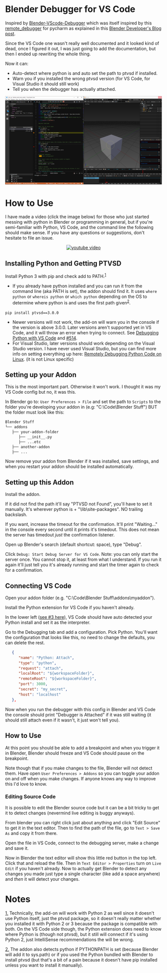 # Blender Debugger for VS Code

Inspired by [Blender-VScode-Debugger](https://github.com/Barbarbarbarian/Blender-VScode-Debugger) which was itself inspired by this [remote_debugger](https://github.com/sybrenstuvel/random-blender-addons/blob/master/remote_debugger.py) for pycharm as explained in this [Blender Developer's Blog post](https://code.blender.org/2015/10/debugging-python-code-with-pycharm/). 


Since the VS Code one wasn't really well documented and it looked kind of dead, once I figured it out, I was just going to add the documentation, but then I ended up rewriting the whole thing.

Now it can:

- Auto-detect where python is and auto set the path to ptvsd if installed.
- Warn you if you installed the wrong ptvsd version (for VS Code, for Visual Studio it should still work)
- Tell you when the debugger has actually attached.

![Image Showing VS Code side by side with Blender paused at a breakpoint. In the console, a "Debugger is Attached" Statement is printed.](./Example.png)

# How to Use

I have made a video (click the image below) for those who just started messing with python in Blender or programming in general, but if you're semi-familiar with Python, VS Code, and the command line the following should make sense. If you have any questions or suggestions, don't hesitate to file an issue.

<p align="center" style="position:relative;">
   <a href="https://www.youtube.com/watch?v=UVDf2VSmRvk" title="Click to go to Video">
      <img alt="youtube video" src="https://img.youtube.com/vi/UVDf2VSmRvk/maxresdefault.jpg" height="300" style="margin:0 auto;" />
   </a>
</p>


## Installing Python and Getting PTVSD

Install Python 3 with pip and check add to PATH.<sup id="n1">[1](#f1)</sup>
   - If you already have python installed and you can run it from the command line (aka PATH is set), the addon should find it. It uses `where python` or `whereis python` or `which python` depending on the OS to determine where python is and uses the first path given<sup id="n2">[2](#f2)</sup>.

`pip install ptvsd==3.0.0`
   - Newer versions will not work, the add-on will warn you in the console if the version is above 3.0.0. Later versions aren't supported yet in VS Code, and it will throw an error when trying to connect. See [Debugging Python with VS Code](https://code.visualstudio.com/docs/python/debugging#_remote-debugging) and [#514](/Microsoft/vscode-python/issues/514).
   - For Visual Studio, later versions should work depending on the Visual Studio version. I have never used Visual Studio, but you can find more info on setting everything up here: [Remotely Debugging Python Code on Linux](https://docs.microsoft.com/en-us/visualstudio/python/debugging-python-code-on-remote-linux-machines#connection-troubleshooting). (it is not Linux specific)

## Setting up your Addon

This is the most important part. Otherwise it won't work. I thought it was my VS Code config but no, it was this.

In Blender go to: `User Preferences > File` and set the path to `Scripts` to the folder you're developing your addon in (e.g: "C:\Code\Blender Stuff") BUT the folder must look like this:

```
Blender Stuff
└── addons
   ├── your-addon-folder
      ├── __init__.py
      ├── ...etc
   ├── another-addon
   ├── ...
```

Now remove your addon from Blender if it was installed, save settings, and when you restart your addon should be installed automatically.

## Setting up this Addon

Install the addon.

If it did not find the path it'll say "PTVSD not Found", you'll have to set it manually. It's wherever python is + "\lib\site-packages". NO trailing backslash.

If you want, increase the timeout for the confirmation. It'll print "Waiting..." in the console every second until it prints it's timedout. This does not mean the server has timedout *just* the confirmation listener.

Open up Blender's search (default shortcut: space), type "Debug".

Click `Debug: Start Debug Server for VS Code`. Note: you can only start the server once. You cannot stop it, at least from what I understand. If you run it again it'll just tell you it's already running and start the timer again to check for a confirmation.

## Connecting VS Code

Open your addon folder (e.g. "C:\Code\Blender Stuff\addons\myaddon").

Install the Python extension for VS Code if you haven't already.

In the lower left ([see #3 here](https://code.visualstudio.com/docs/python/python-tutorial#_prerequisites)), VS Code should have auto detected your Python install and set it as the interpreter.

Go to the Debugging tab and add a configuration. Pick Python. You'll want the configuration that looks like this, no need to change the defaults, you can delete the rest. 

```JSON
   {
      "name": "Python: Attach",
      "type": "python",
      "request": "attach",
      "localRoot": "${workspaceFolder}",
      "remoteRoot": "${workspaceFolder}",
      "port": 3000,
      "secret": "my_secret",
      "host": "localhost"
   },
```

Now when you run the debugger with this config in Blender and VS Code the console should print "Debugger is Attached" if it was still waiting (it should still attach even if it wasn't, it just won't tell you).

## How to Use

At this point you should be able to add a breakpoint and when you trigger it in Blender, Blender should freeze and VS Code should pause on the breakpoint.

Note though that if you make changes to the file, Blender will not detect them. Have open `User Preferences > Addons` so you can toggle your addon on and off when you make changes. If anyone knows any way to improve this I'd love to know.

### Editing Source Code

It is possible to edit the Blender source code but it can be a bit tricky to get it to detect changes (nevermind live editing is buggy anyways).

From blender you can right click just about anything and click "Edit Source" to get it in the text editor. Then to find the path of the file, go to `Text > Save As` and copy it from there.

Open the file in VS Code, connect to the debugging server, make a change and save it.

Now in Blender the text editor will show this little red button in the top left. Click that and reload the file. Then in `Text Editor > Properties` turn on `Live Edit` if you haven't already. Now to actually get Blender to detect any changes you made just type a single character (like add a space anywhere) and *then* it will detect your changes.

# Notes

<a id="f1" href="#n1">1.</a> Technically, the add-on will work with Python 2 as well since it doesn't use Python itself, just the ptvsd package, so it doesn't really matter whether you installed it with Python 2 or 3 because the package is compatible with both. On the VS Code side though, the Python extension does need to know where Python is (though not ptvsd), but it still will connect if it's using Python 2, just IntelliSense recommendations the will be wrong.

<a id="f2" href="#n2">2.</a> The addon also detects python if PYTHONPATH is set (because Blender will add it to sys.path) or if you used the Python bundled with Blender to install ptvsd (but that's a bit of a pain because it doesn't have pip installed unless you want to install it manually).